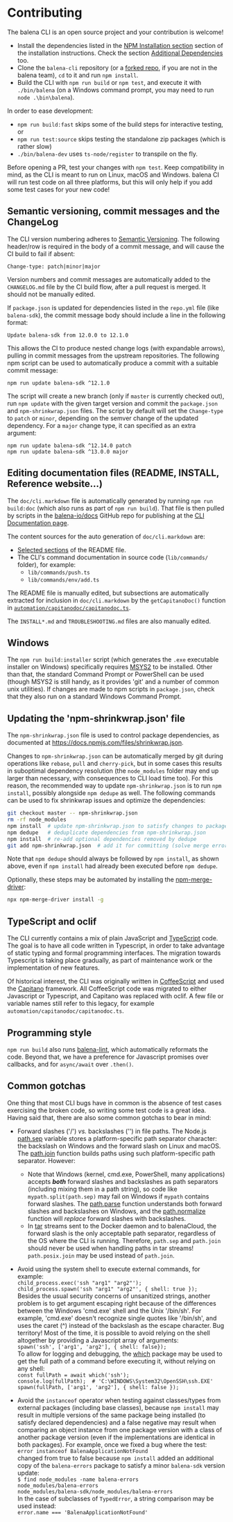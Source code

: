 # Contributing

The balena CLI is an open source project and your contribution is welcome!

* Install the dependencies listed in the [NPM Installation
  section](./INSTALL-ADVANCED.md#npm-installation) section of the installation instructions. Check
  the section [Additional Dependencies](./INSTALL-ADVANCED.md#additional-dependencies) too.
* Clone the `balena-cli` repository (or a [forked
  repo](https://docs.github.com/en/free-pro-team@latest/github/getting-started-with-github/fork-a-repo),
  if you are not in the balena team), `cd` to it and run `npm install`.
* Build the CLI with `npm run build` or `npm test`, and execute it with `./bin/balena`
  (on a Windows command prompt, you may need to run `node .\bin\balena`).

In order to ease development:

* `npm run build:fast` skips some of the build steps for interactive testing, or
* `npm run test:source` skips testing the standalone zip packages (which is rather slow)
* `./bin/balena-dev` uses `ts-node/register` to transpile on the fly.

Before opening a PR, test your changes with `npm test`. Keep compatibility in mind, as the CLI is
meant to run on Linux, macOS and Windows. balena CI will run test code on all three platforms, but
this will only help if you add some test cases for your new code!

## Semantic versioning, commit messages and the ChangeLog

The CLI version numbering adheres to [Semantic Versioning](http://semver.org/). The following
header/row is required in the body of a commit message, and will cause the CI build to fail if absent:

```
Change-type: patch|minor|major
```

Version numbers and commit messages are automatically added to the `CHANGELOG.md` file by the CI
build flow, after a pull request is merged. It should not be manually edited.

If `package.json` is updated for dependencies listed in the `repo.yml` file (like `balena-sdk`),
the commit message body should include a line in the following format:
```
Update balena-sdk from 12.0.0 to 12.1.0
```

This allows the CI to produce nested change logs (with expandable arrows), pulling in commit
messages from the upstream repositories. The following npm script can be used to automatically
produce a commit with a suitable commit message:
```
npm run update balena-sdk ^12.1.0
```

The script will create a new branch (only if `master` is currently checked out), run `npm update`
with the given target version and commit the `package.json` and `npm-shrinkwrap.json` files. The
script by default will set the `Change-type` to `patch` or `minor`, depending on the semver change
of the updated dependency. For a `major` change type, it can specified as an extra argument:
```
npm run update balena-sdk ^12.14.0 patch
npm run update balena-sdk ^13.0.0 major
```

## Editing documentation files (README, INSTALL, Reference website...)

The `doc/cli.markdown` file is automatically generated by running `npm run build:doc` (which also
runs as part of `npm run build`). That file is then pulled by scripts in the
[balena-io/docs](https://github.com/balena-io/docs/) GitHub repo for publishing at the [CLI
Documentation page](https://www.balena.io/docs/reference/cli/).

The content sources for the auto generation of `doc/cli.markdown` are:

* [Selected
  sections](https://github.com/balena-io/balena-cli/blob/v12.23.0/automation/capitanodoc/capitanodoc.ts#L199-L204)
  of the README file.
* The CLI's command documentation in source code (`lib/commands/` folder), for example:
  * `lib/commands/push.ts`
  * `lib/commands/env/add.ts`

The README file is manually edited, but subsections are automatically extracted for inclusion in
`doc/cli.markdown` by the `getCapitanoDoc()` function in
[`automation/capitanodoc/capitanodoc.ts`](https://github.com/balena-io/balena-cli/blob/master/automation/capitanodoc/capitanodoc.ts).

The `INSTALL*.md` and `TROUBLESHOOTING.md` files are also manually edited.

## Windows

The `npm run build:installer` script (which generates the `.exe` executable installer on Windows)
specifically requires [MSYS2](https://www.msys2.org/) to be installed.  Other than that, the
standard Command Prompt or PowerShell can be used (though MSYS2 is still handy, as it provides
'git' and a number of common unix utilities). If changes are made to npm scripts in `package.json`,
check that they also run on a standard Windows Command Prompt.

## Updating the 'npm-shrinkwrap.json' file

The `npm-shrinkwrap.json` file is used to control package dependencies, as documented at
https://docs.npmjs.com/files/shrinkwrap.json.

Changes to `npm-shrinkwrap.json` can be automatically merged by git during operations like
`rebase`, `pull` and `cherry-pick`, but in some cases this results in suboptimal dependency
resolution (the `node_modules` folder may end up larger than necessary, with consequences to CLI
load time too). For this reason, the recommended way to update `npm-shrinkwrap.json` is to run
`npm install`, possibly alongside `npm dedupe` as well. The following commands can be used to
fix shrinkwrap issues and optimize the dependencies:

```sh
git checkout master -- npm-shrinkwrap.json
rm -rf node_modules
npm install  # update npm-shrinkwrap.json to satisfy changes to package.json
npm dedupe   # deduplicate dependencies from npm-shrinkwrap.json
npm install  # re-add optional dependencies removed by dedupe
git add npm-shrinkwrap.json  # add it for committing (solve merge errors)
```

Note that `npm dedupe` should always be followed by `npm install`, as shown above, even if
`npm install` had already been executed before `npm dedupe`.

Optionally, these steps may be automated by installing the
[npm-merge-driver](https://www.npmjs.com/package/npm-merge-driver):

```sh
npx npm-merge-driver install -g
```

## TypeScript and oclif

The CLI currently contains a mix of plain JavaScript and
[TypeScript](https://www.typescriptlang.org/) code. The goal is to have all code written in
Typescript, in order to take advantage of static typing and formal programming interfaces.
The migration towards Typescript is taking place gradually, as part of maintenance work or
the implementation of new features.

Of historical interest, the CLI was originally written in [CoffeeScript](https://coffeescript.org)
and used the [Capitano](https://github.com/balena-io/capitano) framework. All CoffeeScript code was
migrated to either Javascript or Typescript, and Capitano was replaced with oclif. A few file or
variable names still refer to this legacy, for example `automation/capitanodoc/capitanodoc.ts`.

## Programming style

`npm run build` also runs [balena-lint](https://www.npmjs.com/package/@balena/lint), which automatically
reformats the code. Beyond that, we have a preference for Javascript promises over callbacks, and for
`async/await` over `.then()`.

## Common gotchas

One thing that most CLI bugs have in common is the absence of test cases exercising the broken
code, so writing some test code is a great idea. Having said that, there are also some common
gotchas to bear in mind:

* Forward slashes ('/') _vs._ backslashes ('\') in file paths. The Node.js
  [path.sep](https://nodejs.org/docs/latest-v12.x/api/path.html#path_path_sep) variable stores a
  platform-specific path separator character: the backslash on Windows and the forward slash on
  Linux and macOS. The
  [path.join](https://nodejs.org/docs/latest-v12.x/api/path.html#path_path_join_paths) function
  builds paths using such platform-specific path separator. However:
  * Note that Windows (kernel, cmd.exe, PowerShell, many applications) accepts ***both*** forward
    slashes and backslashes as path separators (including mixing them in a path string), so code
    like `mypath.split(path.sep)` may fail on Windows if `mypath` contains forward slashes. The
    [path.parse](https://nodejs.org/docs/latest-v12.x/api/path.html#path_path_parse_path) function
    understands both forward slashes and backslashes on Windows, and the
    [path.normalize](https://nodejs.org/docs/latest-v12.x/api/path.html#path_path_normalize_path)
    function will _replace_ forward slashes with backslashes.
  * In [tar](https://en.wikipedia.org/wiki/Tar_(computing)#File_format) streams sent to the Docker
    daemon and to balenaCloud, the forward slash is the only acceptable path separator, regardless
    of the OS where the CLI is running. Therefore, `path.sep` and `path.join` should never be used
    when handling paths in tar streams! `path.posix.join` may be used instead of `path.join`.

* Avoid using the system shell to execute external commands, for example:  
  `child_process.exec('ssh "arg1" "arg2"');`  
  `child_process.spawn('ssh "arg1" "arg2"', { shell: true });`  
  Besides the usual security concerns of unsanitized strings, another problem is to get argument
  escaping right because of the differences between the Windows 'cmd.exe' shell and the Unix
  '/bin/sh'. For example, 'cmd.exe' doesn't recognize single quotes like '/bin/sh', and uses the
  caret (^) instead of the backslash as the escape character. Bug territory! Most of the time,
  it is possible to avoid relying on the shell altogether by providing a Javascript array of
  arguments:  
  `spawn('ssh', ['arg1', 'arg2'], { shell: false});`  
  To allow for logging and debugging, the [which](https://www.npmjs.com/package/which) package may
  be used to get the full path of a command before executing it, without relying on any shell:  
  `const fullPath = await which('ssh');`  
  `console.log(fullPath);  # 'C:\WINDOWS\System32\OpenSSH\ssh.EXE'`  
  `spawn(fullPath, ['arg1', 'arg2'], { shell: false });`

* Avoid the `instanceof` operator when testing against classes/types from external packages
  (including base classes), because `npm install` may result in multiple versions of the same
  package being installed (to satisfy declared dependencies) and a false negative may result when
  comparing an object instance from one package version with a class of another package version
  (even if the implementations are identical in both packages). For example, once we fixed a bug
  where the test:  
  `error instanceof BalenaApplicationNotFound`  
  changed from true to false because `npm install` added an additional copy of the `balena-errors`
  package to satisfy a minor `balena-sdk` version update:  
  `$ find node_modules -name balena-errors`  
  `node_modules/balena-errors`  
  `node_modules/balena-sdk/node_modules/balena-errors`  
  In the case of subclasses of `TypedError`, a string comparison may be used instead:  
  `error.name === 'BalenaApplicationNotFound'`
